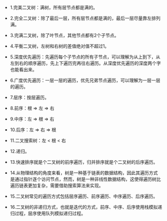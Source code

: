 - 1.完美二叉树：满树，所有层节点都是满的。

- 2.完全二叉树：除了最后一层，所有层节点都是满的，最后一层尽量靠左排列满。

- 3.完满二叉树，除了叶节点，其他节点都有2个子节点。

- 4.平衡二叉树，左树和右树的差值绝对值不超过1。

- 5.深度优先遍历：先遍历每个子节点的所有子节点，可以理解为从上到下，从左到右的顺序遍历，先上下遍历完再往右遍历。从深度优先遍历的深度两个字也能看出来。

- 6.广度优先遍历：一层一层的遍历，优先兄弟节点遍历，可以理解为一层一层的遍历。

- 7.层序：按层遍历。

- 8.前序：根 => 左 => 右

- 9.中序：左 => 根 => 右

- 10.后序：左 => 右 => 根

- 11.二叉搜索树：左 < 根 < 右

- 12.递归。

- 13.快速排序就是个二叉树的前序遍历，归并排序就是个二叉树的后序遍历。

- 14.从物理结构的角度来看，树是一种基于链表的数据结构，因此其遍历方式是通过指针逐个访问节点，然而，树是一种非线性数据结构，这使得遍历树比遍历链表更加复杂，需要借助搜索算法来实现。

- 15.二叉树常见的遍历方式包括层序遍历、前序遍历、中序遍历、后序遍历。

- 16.二叉树的非递归方式，也就是迭代的方式，前序、中序、后序使用栈模拟递归过程，层序使用队列模拟递归过程。
